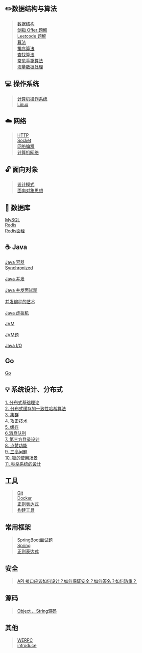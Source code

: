 ##  ✏️数据结构与算法

> [数据结构](mynotes/数据结构/数据结构.md) </br>
> [剑指 Offer 题解](notes/剑指%20offer%20题解.md) </br>
> [Leetcode 题解](notes/Leetcode%20题解) </br>
> [算法](notes/算法.md)</br>
> [排序算法](notes/排序算法.md)</br>
> [查找算法](notes/查找算法.md)</br>
> [常见手撕算法](notes\常见手撕算法.md)</br>
> [海量数据处理](notes\海量数据处理.md)

## 💻 操作系统

> [计算机操作系统](notes/计算机操作系统.md) </br>
> [Linux](notes/Linux.md)</br>

## ☁️ 网络

> [HTTP](notes/HTTP.md) </br>
> [Socket](notes/Socket.md)</br>
> [网络编程](notes/网络编程.md) </br>
> [计算机网络](notes/计算机网络3.md) 

## 🔓 面向对象

> [设计模式](notes/设计模式.md) </br>
> [面向对象思想](notes/面向对象思想.md)

## 💾 数据库
[MySQL](notes/MySQL.md) </br>
[Redis](notes/Redis.md) </br>
[Redis面经](mynotes/redis/RedisQuestion.md)

## ☕️ Java

[Java 容器](notes/Java%20容器.md) </br> 
[Synchronized](mynotes/Java并发/Synchronized.md)  </br>  
[Java 并发](notes/Java%20并发.md) </br>  
[Java 并发面试题](mynotes/Java并发/并发面试题.md) </br>  
[并发编程的艺术](mynotes/Java并发/并发编程的艺术.md) </br>  
[Java 虚拟机](notes/Java%20虚拟机.md) </br>  
[JVM](notes/jvm.md) </br>  
[JVM题](notes/JVM题.md) </br>  
[Java I/O](notes/Java%20IO.md)  

## Go
[Go](mynotes/Go/go-interview.md)

## 💡 系统设计、分布式

[1. 分布式基础理论](notes/分布式.md) </br>
[2. 分布式缓存的一致性哈希算法](mynotes/分布式缓存的一致性哈希算法.md) </br>
[3. 集群](notes/集群.md) </br>
[4. 攻击技术](notes/攻击技术.md) </br>
[5. 缓存](notes/缓存.md) </br>
[6.消息队列](notes/消息队列.md)</br>
[7. 第三方登录设计](mynotes/SystemDesign/第三方登录.md)</br>
[8. 点赞功能](mynotes/SystemDesign/点赞功能.md)</br>
[9. 三高问题](mynotes/SystemDesign/ThreeHigh.md)</br>
[10. 锁的使用场景](mynotes/Lock/LockUsage.md)</br>
[11. 秒杀系统的设计](mynotes/秒杀系统.md)

##  工具

> [Git](notes/Git.md) </br>
> [Docker](notes/Docker.md) </br>
> [正则表达式](notes/正则表达式.md) </br>
> [构建工具](notes/构建工具.md)

## 常用框架

> [SpringBoot面试题](notes/springboot-questions.md) </br>
> [Spring](notes/spring.md) </br>
> [正则表达式](notes/正则表达式.md) </br>

## 安全

> [API 接口应该如何设计？如何保证安全？如何签名？如何防重？](https://www.cxyxiaowu.com/11556.html)

## 源码

> [Object 、String源码](mynotes/sourcecode.md)

## 其他
>[WERPC](mynotes/werpc.md)  
> [introduce](mynotes/Others/自我介绍.md)  